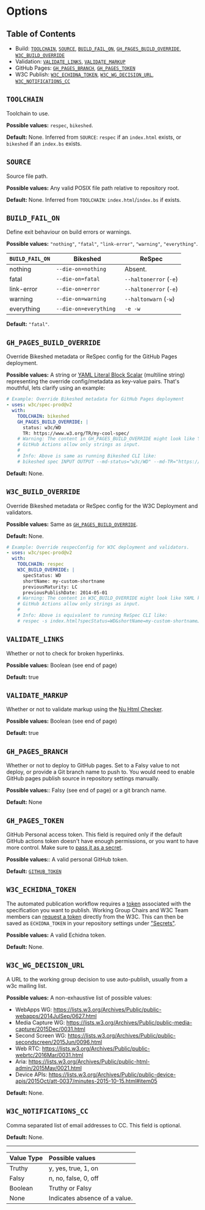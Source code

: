 # Options

## Table of Contents

- Build: [`TOOLCHAIN`](#toolchain), [`SOURCE`](#source), [`BUILD_FAIL_ON`](#build_fail_on), [`GH_PAGES_BUILD_OVERRIDE`](#gh_pages_build_override), [`W3C_BUILD_OVERRIDE`](#w3c_build_override)
- Validation: [`VALIDATE_LINKS`](#validate_links), [`VALIDATE_MARKUP`](#validate_markup)
- GitHub Pages: [`GH_PAGES_BRANCH`](#gh_pages_branch), [`GH_PAGES_TOKEN`](#gh_pages_token)
- W3C Publish: [`W3C_ECHIDNA_TOKEN`](#w3c_echidna_token), [`W3C_WG_DECISION_URL`](#w3c_wg_decision_url), [`W3C_NOTIFICATIONS_CC`](#w3c_notifications_cc)

## `TOOLCHAIN`

Toolchain to use.

**Possible values:** `respec`, `bikeshed`.

**Default:** None. Inferred from `SOURCE`: `respec` if an `index.html` exists, or `bikeshed` if an `index.bs` exists.

## `SOURCE`

Source file path.

**Possible values:** Any valid POSIX file path relative to repository root.

**Default:** None. Inferred from `TOOLCHAIN`: `index.html`/`index.bs` if exists.

## `BUILD_FAIL_ON`

Define exit behaviour on build errors or warnings.

**Possible values:** `"nothing"`, `"fatal"`, `"link-error"`, `"warning"`, `"everything"`.

| `BUILD_FAIL_ON` | Bikeshed               | ReSpec                 |
| --------------- | ---------------------- | ---------------------- |
| nothing         | `--die-on=nothing`     | Absent.                |
| fatal           | `--die-on=fatal `      | `--haltonerror` (`-e`) |
| link-error      | `--die-on=error `      | `--haltonerror` (`-e`) |
| warning         | `--die-on=warning `    | `--haltonwarn` (`-w`)  |
| everything      | `--die-on=everything ` | `-e -w`                |

**Default:** `"fatal"`.

## `GH_PAGES_BUILD_OVERRIDE`

Override Bikeshed metadata or ReSpec config for the GitHub Pages deployment.

**Possible values:** A string or [YAML Literal Block Scalar](https://stackoverflow.com/a/15365296) (multiline string) representing the override config/metadata as key-value pairs. That's mouthful, lets clarify using an example:

```yaml
# Example: Override Bikeshed metadata for GitHub Pages deployment
- uses: w3c/spec-prod@v2
  with:
    TOOLCHAIN: bikeshed
    GH_PAGES_BUILD_OVERRIDE: |
      status: w3c/WD
      TR: https://www.w3.org/TR/my-cool-spec/
    # Warning: The content in GH_PAGES_BUILD_OVERRIDE might look like YAML key-value pairs, but it's actually a string.
    # GitHub Actions allow only strings as input.
    #
    # Info: Above is same as running Bikeshed CLI like:
    # bikeshed spec INPUT OUTPUT --md-status="w3c/WD" --md-TR="https://www.w3.org/TR/my-cool-spec/"
```

**Default:** None.

## `W3C_BUILD_OVERRIDE`

Override Bikeshed metadata or ReSpec config for the W3C Deployment and validators.

**Possible values:** Same as [`GH_PAGES_BUILD_OVERRIDE`](#gh_pages_build_override).

**Default:** None.

```yaml
# Example: Override respecConfig for W3C deployment and validators.
- uses: w3c/spec-prod@v2
  with:
    TOOLCHAIN: respec
    W3C_BUILD_OVERRIDE: |
      specStatus: WD
      shortName: my-custom-shortname
      previousMaturity: LC
      previousPublishDate: 2014-05-01
    # Warning: The content in W3C_BUILD_OVERRIDE might look like YAML key-value pairs, but it's actually a string.
    # GitHub Actions allow only strings as input.
    #
    # Info: Above is equivalent to running ReSpec CLI like:
    # respec -s index.html?specStatus=WD&shortName=my-custom-shortname… -o OUTPUT
```

## `VALIDATE_LINKS`

Whether or not to check for broken hyperlinks.

**Possible values:** Boolean (see end of page)

**Default:** true

## `VALIDATE_MARKUP`

Whether or not to validate markup using the [Nu Html Checker](https://github.com/validator/validator).

**Possible values:** Boolean (see end of page)

**Default:** true

## `GH_PAGES_BRANCH`

Whether or not to deploy to GitHub pages. Set to a Falsy value to not deploy, or provide a Git branch name to push to. You would need to enable GitHub pages publish source in repository settings manually.

**Possible values:**: Falsy (see end of page) or a git branch name.

**Default:** None

## `GH_PAGES_TOKEN`

GitHub Personal access token. This field is required only if the default GitHub actions token doesn't have enough permissions, or you want to have more control. Make sure to [pass it as a secret](https://docs.github.com/en/actions/configuring-and-managing-workflows/creating-and-storing-encrypted-secrets).

**Possible values:**: A valid personal GitHub token.

**Default:** [`GITHUB_TOKEN`](https://docs.github.com/en/actions/configuring-and-managing-workflows/authenticating-with-the-github_token)

## `W3C_ECHIDNA_TOKEN`

The automated publication workflow requires a [token](https://github.com/w3c/echidna/wiki/Token-creation) associated with the specification you want to publish. Working Group Chairs and W3C Team members can [request a token](https://www.w3.org/Web/publications/register) directly from the W3C. This can then be saved as `ECHIDNA_TOKEN` in your repository settings under ["Secrets"](https://user-images.githubusercontent.com/870154/81380287-f9579f80-914d-11ea-84bc-5707bff75dba.png).

**Possible values:** A valid Echidna token.

**Default:** None.

## `W3C_WG_DECISION_URL`

A URL to the working group decision to use auto-publish, usually from a w3c mailing list.

**Possible values:** A non-exhaustive list of possible values:

- WebApps WG: https://lists.w3.org/Archives/Public/public-webapps/2014JulSep/0627.html
- Media Capture WG: https://lists.w3.org/Archives/Public/public-media-capture/2015Dec/0031.html
- Second Screen WG: https://lists.w3.org/Archives/Public/public-secondscreen/2015Jun/0096.html
- Web RTC: https://lists.w3.org/Archives/Public/public-webrtc/2016Mar/0031.html
- Aria: https://lists.w3.org/Archives/Public/public-html-admin/2015May/0021.html
- Device APIs: https://lists.w3.org/Archives/Public/public-device-apis/2015Oct/att-0037/minutes-2015-10-15.html#item05

**Default:** None.

## `W3C_NOTIFICATIONS_CC`

Comma separated list of email addresses to CC. This field is optional.

**Default:** None.

---

| Value Type | Possible values               |
| :--------- | :---------------------------- |
| Truthy     | y, yes, true, 1, on           |
| Falsy      | n, no, false, 0, off          |
| Boolean    | Truthy or Falsy               |
| None       | Indicates absence of a value. |
